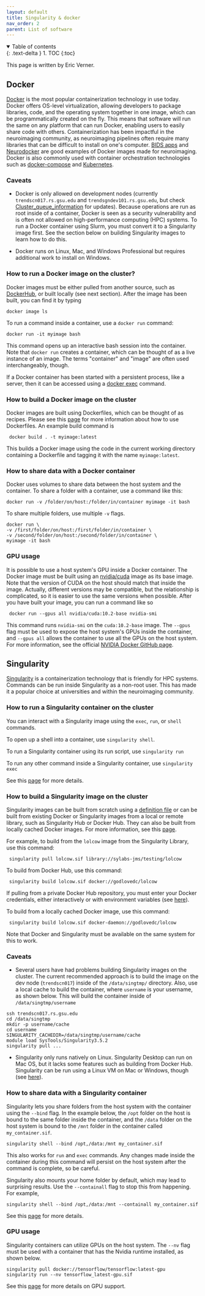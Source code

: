 ```yaml
---
layout: default
title: Singularity & docker
nav_order: 2
parent: List of software
---
```

<details open markdown="block">
  <summary>
    Table of contents
  </summary>
  {: .text-delta }
1. TOC
{:toc}
</details>

This page is written by Eric Verner.

## Docker

[Docker](https://www.docker.com) is the most popular containerization
technology in use today. Docker offers OS-level virtualization, allowing
developers to package libraries, code, and the operating system together
in one image, which can be programmatically created on the fly. This
means that software will run the same on any platform that can run
Docker, enabling users to easily share code with others.
Containerization has been impactful in the neuroimaging community, as
neuroimaging pipelines often require many libraries that can be
difficult to install on one's computer. [BIDS
apps](https://bids-apps.neuroimaging.io/about/) and
[Neurodocker](https://github.com/ReproNim/neurodocker) are good examples
of Docker images made for neuroimaging. Docker is also commonly used
with container orchestration technologies such as
[docker-compose](https://docs.docker.com/compose/) and
[Kubernetes](https://kubernetes.io).

### Caveats

-   Docker is only allowed on development nodes (currently
    `trendscn017.rs.gsu.edu` and `trendsgndev101.rs.gsu.edu`, but check
    [Cluster_queue_information](Cluster_queue_information)
    for updates). Because operations are run as root inside of a
    container, Docker is seen as a security vulnerability and is often
    not allowed on high-performance computing (HPC) systems. To run a
    Docker container using Slurm, you must convert it to a Singularity
    image first. See the section below on building Singularity images to
    learn how to do this.

<!-- -->

-   Docker runs on Linux, Mac, and Windows Professional but requires
    additional work to install on Windows.

### How to run a Docker image on the cluster?

Docker images must be either pulled from another source, such as
[DockerHub](https://hub.docker.com), or built locally (see next
section). After the image has been built, you can find it by typing

    docker image ls

To run a command inside a container, use a `docker run` command:

    docker run -it myimage bash

This command opens up an interactive bash session into the container.
Note that `docker run` creates a container, which can be thought of as a
live instance of an image. The terms "container" and "image" are often
used interchangeably, though.

If a Docker container has been started with a persistent process, like a
server, then it can be accessed using a [docker
exec](https://docs.docker.com/engine/reference/commandline/exec/)
command.

### How to build a Docker image on the cluster

Docker images are built using Dockerfiles, which can be thought of as
recipes. Please see this
[page](https://docs.docker.com/get-started/part2/#sample-dockerfile) for
more information about how to use Dockerfiles. An example build command
is

     docker build . -t myimage:latest

This builds a Docker image using the code in the current working
directory containing a Dockerfile and tagging it with the name
`myimage:latest`.

### How to share data with a Docker container

Docker uses volumes to share data between the host system and the
container. To share a folder with a container, use a command like this:

    docker run -v /folder/on/host:/folder/in/container myimage -it bash

To share multiple folders, use multiple `-v` flags.

    docker run \
    -v /first/folder/on/host:/first/folder/in/container \
    -v /second/folder/on/host:/second/folder/in/container \
    myimage -it bash

### GPU usage

It is possible to use a host system's GPU inside a Docker container. The
Docker image must be built using an
[nvidia/cuda](https://hub.docker.com/r/nvidia/cuda/) image as its base
image. Note that the version of CUDA on the host should match that
inside the image. Actually, different versions may be compatible, but
the relationship is complicated, so it is easier to use the same
versions when possible. After you have built your image, you can run a
command like so

     docker run --gpus all nvidia/cuda:10.2-base nvidia-smi

This command runs `nvidia-smi` on the `cuda:10.2-base` image. The
`--gpus` flag must be used to expose the host system's GPUs inside the
container, and `--gpus all` allows the container to use all the GPUs on
the host system. For more information, see the official [NVIDIA Docker
GitHub page](https://github.com/NVIDIA/nvidia-docker).

## Singularity

[Singularity](https://sylabs.io/singularity/) is a containerization
technology that is friendly for HPC systems. Commands can be run inside
Singularity as a non-root user. This has made it a popular choice at
universities and within the neuroimaging community.

### How to run a Singularity container on the cluster

You can interact with a Singularity image using the `exec`, `run`, or
`shell` commands.

To open up a shell into a container, use `singularity shell`.

To run a Singularity container using its run script, use
`singularity run`

To run any other command inside a Singularity container, use
`singularity exec`

See this [page](https://sylabs.io/guides/3.5/user-guide/cli.html) for
more details.

### How to build a Singularity image on the cluster

Singularity images can be built from scratch using a [definition
file](https://sylabs.io/guides/3.5/user-guide/definition_files.html) or
can be built from existing Docker or Singularity images from a local or
remote library, such as Singularity Hub or Docker Hub. They can also be
built from locally cached Docker images. For more information, see this
[page](https://sylabs.io/guides/3.5/user-guide/build_a_container.html).

For example, to build from the `lolcow` image from the Singularity
Library, use this command:

     singularity pull lolcow.sif library://sylabs-jms/testing/lolcow

To build from Docker Hub, use this command:

     singularity build lolcow.sif docker://godlovedc/lolcow

If pulling from a private Docker Hub repository, you must enter your
Docker credentials, either interactively or with environment variables
(see
[here](https://sylabs.io/guides/3.5/user-guide/singularity_and_docker.html#authentication-via-environment-variables)).

To build from a locally cached Docker image, use this command:

     singularity build lolcow.sif docker-daemon://godlovedc/lolcow

Note that Docker and Singularity must be available on the same system
for this to work.

### Caveats

-   Several users have had problems building Singularity images on the
    cluster. The current recommended approach is to build the image on
    the dev node (`trendscn017`) inside of the `/data/singtmp/`
    directory. Also, use a local cache to build the container, where
    `username` is your username, as shown below. This will build the
    container inside of `/data/singtmp/username`

<!-- -->

    ssh trendscn017.rs.gsu.edu
    cd /data/singtmp
    mkdir -p username/cache
    cd username
    SINGULARITY_CACHEDIR=/data/singtmp/username/cache
    module load SysTools/Singularity3.5.2
    singularity pull ...

-   Singularity only runs natively on Linux. Singularity Desktop can run
    on Mac OS, but it lacks some features such as building from Docker
    Hub. Singularity can be run using a Linux VM on Mac or Windows,
    though (see
    [here](https://sylabs.io/guides/3.2/user-guide/installation.html#install-on-windows-or-mac)).

### How to share data with a Singularity container

Singularity lets you share folders from the host system with the
container using the `--bind` flag. In the example below, the `/opt`
folder on the host is bound to the same folder inside the container, and
the `/data` folder on the host system is bound to the `/mnt` folder in
the container called `my_container.sif`.

    singularity shell --bind /opt,/data:/mnt my_container.sif

This also works for `run` and `exec` commands. Any changes made inside
the container during this command will persist on the host system after
the command is complete, so be careful.

Singularity also mounts your home folder by default, which may lead to
surprising results. Use the `--containall` flag to stop this from
happening. For example,

    singularity shell --bind /opt,/data:/mnt --containall my_container.sif

See this
[page](https://sylabs.io/guides/3.5/user-guide/bind_paths_and_mounts.html)
for more details.

### GPU usage

Singularity containers can utilize GPUs on the host system. The `--nv`
flag must be used with a container that has the Nvidia runtime
installed, as shown below.

    singularity pull docker://tensorflow/tensorflow:latest-gpu
    singularity run --nv tensorflow_latest-gpu.sif

See this [page](https://sylabs.io/guides/3.5/user-guide/gpu.html) for
more details on GPU support.